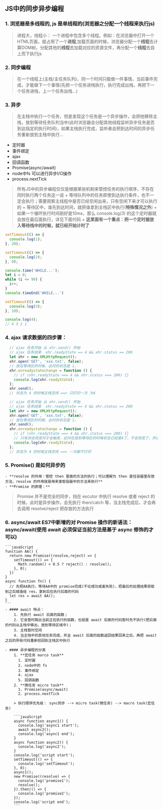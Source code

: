 ## JS中的同步异步编程

  ### 1. 浏览器是多线程的, js 是单线程的(浏览器之分配一个线程来执行js)
  > 进程大，线程小： 一个进程中包含多个线程。例如：在浏览器中打开一个HTML页面，就占用了一个**进程**,加载页面的时候，浏览器分配一个**线程**去计算DOM树，分配其他的**线程**去加载对应的资源文件，再分配一个**线程**去自上而下执行js

  ### 2. 同步编程
  > 在一个线程上(主栈/主任务队列)，同一个时间只能做一件事情，当前事件完成，才能做下一个事情(先把一个任务进栈执行，执行完成出栈，再把下一个任务进栈，上一个任务出栈...)

  ### 3. 异步
  > 在主栈中执行一个任务，但是发现这个任务是一个异步操作，会把他移除主栈，放到等待任务队列当中(此时浏览器会分配其他线程监听异步任务是否到达指定的执行时间)，如果主栈执行完成，监听者会把到达时间的异步任务重新放到主栈中执行...
  + 定时器
  + 事件绑定
  + ajax
  + 回调函数
  + Promise(async/await)
  + node中fs 可以进行异步I/O操作
  + process.nextTick
  > 所有JS中的异步编程仅仅是根据某些机制来管控任务的执行顺序，不存在同时执行两个任务这一说
    + 等待队列中的任务即使到达执行条件，也不一定会执行；需要观察主线程中是否已经空闲出来，只有空闲下来才可以执行的
    + 等待区中，谁先到达时间，就把谁拿到主栈区中执行(**特殊情况之外**)
    + 如果一个循环执行时间刚好是10ms，那么 console.log(3) 的这个定时器就会放在最后面执行，详见下面代码
    + **这里面有一个重点：把一个定时器放入等待栈中的时候，就已经开始计时了**
  ```javaScript
  setTimeout(() => {
    console.log(1);
  }, 20);

  setTimeout(() => {
    console.log(2);
  }, 0);

  console.time('WHILE...');
  let i = 0;
  while (i <= 99) {
    i++;
  }
  console.timeEnd('WHILE...')

  setTimeout(() => {
    console.log(3);
  }, 10);

  console.log(4);
  // 4 3 2 1
  ```
  ### 4. ajax 请求数据的四步骤：
  ```javaScript
    // ajax 任务开始 从 xhr.send() 开始
    // ajax 任务结束  xhr.readyState == 4 && xhr.status == 200
    let xhr = new XMLHttpRequest();
    xhr.open('GET', 'xxx.txt', false);
    // 放在等待区的时候，此时的状态是 1，
    xhr.onreadystatechange = function () {
      // if (xhr.readyState === 4 && xhr.status === 200) {}
      console.log(xhr.readyState);
    };
    xhr.send();
    // 状态为 4 的时候主栈空闲 ==> 只打印一次 为4
  ```
  ```javaScript
    // ajax 任务开始 从 xhr.send() 开始
    // ajax 任务结束  xhr.readyState == 4 && xhr.status == 200
    let xhr = new XMLHttpRequest();
    xhr.open('GET', 'xxx.txt', false);
    // 放在等待区的时候，此时的状态是 1，
    xhr.send();
    xhr.onreadystatechange = function () {
      // if (xhr.readyState === 4 && xhr.status === 200) {}
      // 只有状态改变时才会触发，此时在放到等待区的时候状态已经是4了，不会改变了，所以不会执行这个方法...
      console.log(xhr.readyState);
    };
    // 状态为 4 的时候主栈空闲 ==> 一次都不打印
  ```
  ### 5. Promise() 是如何异步的
    - **resolve 的作用：管控 then 里面的方法的执行；可以理解为 then 是往容器里存放方法，resolve 的作用就是用来拿取容器中的方法来执行**
    - **Promise 的原理：**
  > Promise 并不是完全的同步，挡在 excutor 中执行 resolve 或者 reject 的时候，此时是异步操作，会先执行 then/catch 等，当主栈完成后，才会再去调用 resolve/reject 把存放的方法执行

  ### 6. async/await ES7中新增的对 Promise 操作的新语法：async/await(使用 await 必须保证当前方法是基于 async 修饰的才可以)
    ```javaScript
    function AA() {
      return new Promise((resolve,reject) => {
        setTimeout(() => {
          Math.random() < 0.5 ? reject() : resolve();
        }, 0);
      })
    }
    async function fn() {
      // 先把AA执行，等待AA中的 promise完成(不论成功或者失败)，把最后的处理结果获取到之后赋值给 res，拿到后在执行后面的代码
      let res = await AA();
    }
    ```
    - #### await 特点：
        1. 先执行 await 后面的函数；
        2. 它会暂时跳出当前正在执行的函数，也就是 await 后面的代码暂时先不执行(把后面的代码从主栈中移出，放到等待区域中)；
        3. 主栈暂时空闲
        4. 当主栈中的其他任务完成，并且 await 后面的函数返回结果回来之后，再把 await 之后的所有代码重新但回到主栈区中执行

    - #### 异步编程的分类
        1. **宏任务 marco task**
          1. 定时器
          2. node中的 fs
          3. 事件绑定
          4. ajax
          5. 回调函数
        2. **微任务 micro task**
          1. Promise(async/await)
          2. process.nextTick

        > 执行顺序优先级： sync同步 --> micro task(微任务) --> macro task(宏任务)

        ```javaScript
        async function async1() {
          console.log('async1 start');
          await async2();
          console.log('async1 end');
        }
        async function async2() {
          console.log('async2');
        }
        console.log('script start');
        setTimeout(() => {
          console.log('setTimeout');
        }, 0);
        async1();
        new Promise((resolve) => {
          console.log('promise1');
          resolve();
        }).then(() => {
          console.log('promise2');
        });
        console.log('script end');
        ```
